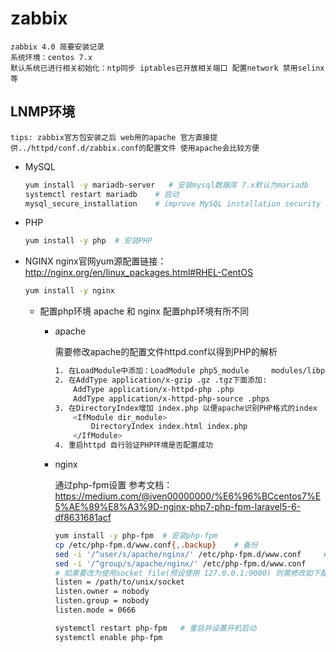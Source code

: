 # zabbix

    zabbix 4.0 简要安装记录
    系统环境：centos 7.x
    默认系统已进行相关初始化：ntp同步 iptables已开放相关端口 配置network 禁用selinx等

## LNMP环境

    tips: zabbix官方包安装之后 web用的apache 官方直接提供../httpd/conf.d/zabbix.conf的配置文件 使用apache会比较方便

* MySQL

    ```Bash
    yum install -y mariadb-server   # 安装mysql数据库 7.x默认为mariadb
    systemctl restart mariadb    # 启动
    mysql_secure_installation    # improve MySQL installation security
    ```

* PHP

    ```Bash
    yum install -y php  # 安装PHP
    ```

* NGINX
    nginx官网yum源配置链接： <http://nginx.org/en/linux_packages.html#RHEL-CentOS>

    ```Bash
    yum install -y nginx
    ```

  * 配置php环境
    apache 和 nginx 配置php环境有所不同

    * apache

        需要修改apache的配置文件httpd.conf以得到PHP的解析

        ```Bash
        1. 在LoadModule中添加：LoadModule php5_module     modules/libphp5.so
        2. 在AddType application/x-gzip .gz .tgz下面添加:
            AddType application/x-httpd-php .php
            AddType application/x-httpd-php-source .phps
        3. 在DirectoryIndex增加 index.php 以便apache识别PHP格式的index
            <IfModule dir_module>
                DirectoryIndex index.html index.php
            </IfModule>
        4. 重启httpd 自行验证PHP环境是否配置成功

        ```

    * nginx

        通过php-fpm设置
        参考文档：<https://medium.com/@iven00000000/%E6%96%BCcentos7%E5%AE%89%E8%A3%9D-nginx-php7-php-fpm-laravel5-6-df8631681acf>

        ```Bash
        yum install -y php-fpm  # 安装php-fpm
        cp /etc/php-fpm.d/www.conf{,.backup}    # 备份
        sed -i '/^user/s/apache/nginx/' /etc/php-fpm.d/www.conf     # 修改user和group为nginx
        sed -i '/^group/s/apache/nginx/' /etc/php-fpm.d/www.conf
        # 如果要改为使用socket file(预设使用 127.0.0.1:9000) 则需修改如下配置
        listen = /path/to/unix/socket
        listen.owner = nobody
        listen.group = nobody
        listen.mode = 0666

        systemctl restart php-fpm   # 重启并设置开机启动
        systemctl enable php-fpm
        ```
